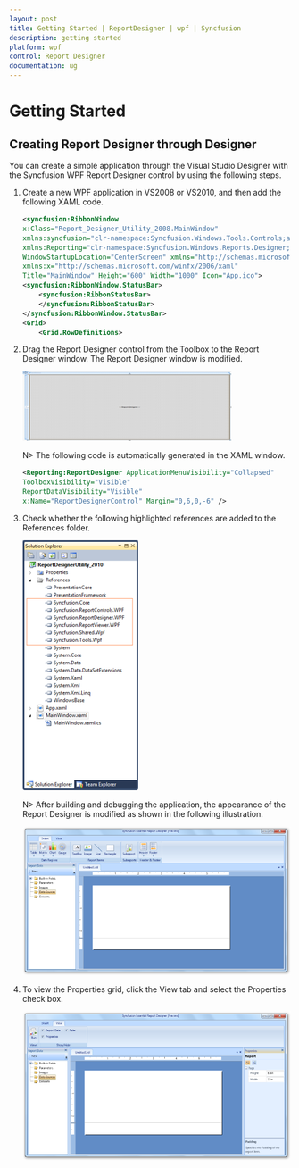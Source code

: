 ```yaml
---
layout: post
title: Getting Started | ReportDesigner | wpf | Syncfusion
description: getting started
platform: wpf
control: Report Designer
documentation: ug
---
```


# Getting Started

## Creating Report Designer through Designer

You can create a simple application through the Visual Studio Designer with the Syncfusion WPF Report Designer control by using the following steps.

1. Create a new WPF application in VS2008 or VS2010, and then add the following XAML code.

   ~~~ xml
   <syncfusion:RibbonWindow 
   x:Class="Report_Designer_Utility_2008.MainWindow"        
   xmlns:syncfusion="clr-namespace:Syncfusion.Windows.Tools.Controls;assembly=Syncfusion.Tools.WPF"        
   xmlns:Reporting="clr-namespace:Syncfusion.Windows.Reports.Designer;assembly=Syncfusion.ReportDesigner.WPF"       
   WindowStartupLocation="CenterScreen" xmlns="http://schemas.microsoft.com/winfx/2006/xaml/presentation"
   xmlns:x="http://schemas.microsoft.com/winfx/2006/xaml"
   Title="MainWindow" Height="600" Width="1000" Icon="App.ico">    
   <syncfusion:RibbonWindow.StatusBar>
       <syncfusion:RibbonStatusBar>           
       </syncfusion:RibbonStatusBar>
   </syncfusion:RibbonWindow.StatusBar>    
   <Grid>
       <Grid.RowDefinitions>
   ~~~

2. Drag the Report Designer control from the Toolbox to the Report Designer window. The Report Designer window is modified.

   ![](Getting-Started_images/Getting-Started_img1.png)

   N> The following code is automatically generated in the XAML window.

   ~~~ xml
   <Reporting:ReportDesigner ApplicationMenuVisibility="Collapsed"                 
   ToolboxVisibility="Visible"  
   ReportDataVisibility="Visible"                                       
   x:Name="ReportDesignerControl" Margin="0,6,0,-6" />
   ~~~

3. Check whether the following highlighted references are added to the References folder.

   ![](Getting-Started_images/Getting-Started_img2.png)

   N>  After building and debugging the application, the appearance of the Report Designer is modified as shown in the following illustration.

   ![](Getting-Started_images/Getting-Started_img3.png)

4. To view the Properties grid, click the View tab and select the Properties check box. 

   ![](Getting-Started_images/Getting-Started_img4.png)



